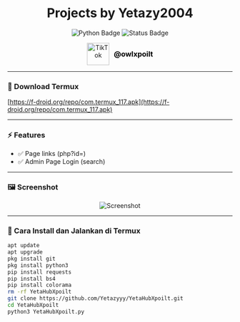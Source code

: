 <h1 align="center">
  Projects by Yetazy2004
</h1>

<p align="center">
  <img src="https://img.shields.io/badge/Python-3.x-blue?style=for-the-badge&logo=python&logoColor=white" alt="Python Badge" />
  <img src="https://img.shields.io/badge/Status-Active-success?style=for-the-badge" alt="Status Badge" />
</p>

<p align="center" style="display: flex; align-items: center; justify-content: center; gap: 10px;">
  <a href="https://www.tiktok.com/@owlxpoilt" target="_blank" rel="noopener noreferrer">
    <img src="https://upload.wikimedia.org/wikipedia/en/a/a9/TikTok_logo.svg" alt="TikTok" width="50" height="50" />
  </a>
  <a href="https://www.tiktok.com/@owlxpoilt" target="_blank" rel="noopener noreferrer" style="font-weight: bold; font-size: 16px; text-decoration: none; color: #000;">
    @owlxpoilt
  </a>
</p>

<hr />

### 📁 Download Termux
[https://f-droid.org/repo/com.termux_117.apk](https://f-droid.org/repo/com.termux_117.apk)

---

### ⚡ Features
- ✅ Page links (php?id=)
- ✅ Admin Page Login (search)

---

### 🖼️ Screenshot
<p align="center">
  <img src="https://github.com/Yetazyyy/YetaHubXpoilt/blob/main/Screenshot_2025-09-08-12-30-00-969_ru.iiec.pydroid3-edit.jpg?raw=true" alt="Screenshot" style="max-width: 100%; height: auto;" />
</p>

---

### 📱 Cara Install dan Jalankan di Termux

```bash
apt update
apt upgrade
pkg install git
pkg install python3
pip install requests
pip install bs4
pip install colorama
rm -rf YetaHubXpoilt
git clone https://github.com/Yetazyyy/YetaHubXpoilt.git
cd YetaHubXpoilt
python3 YetaHubXpoilt.py
